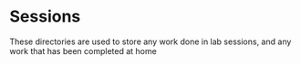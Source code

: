 # Sessions
These directories are used to store any work done in lab sessions, and any work that has been 
completed at home